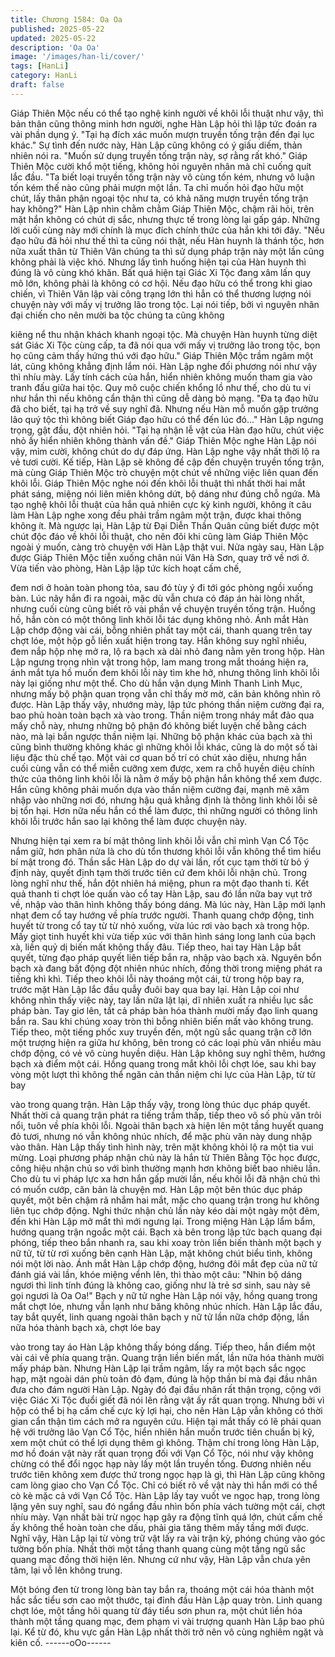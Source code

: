 ```yaml
---
title: Chương 1584: Oa Oa
published: 2025-05-22
updated: 2025-05-22
description: 'Oa Oa'
image: '/images/han-li/cover/'
tags: [HanLi]
category: HanLi
draft: false
---
```


Giáp Thiên Mộc nếu có thể tạo nghệ kinh người về khôi lỗi thuật
như vậy, thì bản thân cũng thông minh hơn người, nghe Hàn Lập
hỏi thì lập tức đoán ra vài phần dụng ý.
"Tại hạ đích xác muốn mượn truyền tống trận đến đại lục khác."
Sự tình đến nước này, Hàn Lập cũng không có ý giấu diếm, thản
nhiên nói ra.
"Muốn sử dụng truyền tống trận này, sợ rằng rất khó."
Giáp Thiên Mộc cười khổ một tiếng, không hỏi nguyên nhân mà
chỉ cuống quít lắc đầu.
"Ta biết loại truyền tống trận này vô cùng tốn kém, nhưng vô luận
tốn kém thế nào cũng phải mượn một lần. Ta chỉ muốn hỏi đạo
hữu một chút, lấy thân phận ngoại tộc như ta, có khả năng mượn
truyền tống trận hay không?"
Hàn Lập nhìn chằm chằm Giáp Thiên Mộc, chậm rãi hỏi, trên mặt
hắn không có chút dị sắc, nhưng thực tế trong lòng lại gấp gáp.
Những lời cuối cùng này mới chính là mục đích chính thức của
hắn khi tới đây.
"Nếu đạo hữu đã hỏi như thế thì ta cũng nói thật, nếu Hàn huynh
là thánh tộc, hơn nữa xuất thân từ Thiên Vân chúng ta thì sử dụng
pháp trận này một lần cũng không phải là việc khó. Nhưng lấy tình
huống hiện tại của Hàn huynh thì đúng là vô cùng khó khăn. Bất
quá hiện tại Giác Xi Tộc đang xâm lấn quy mô lớn, không phải là
không có cơ hội. Nếu đạo hữu có thể trong khi giao chiến, vì
Thiên Vân lập vài công trạng lớn thì hẳn có thể thương lượng nói
chuyện này với mấy vị trưởng lão trong tộc. Lại nói tiếp, bởi vì
nguyên nhân đại chiến cho nên mười ba tộc chúng ta cũng không

kiêng nể thu nhận khách khanh ngoại tộc. Mà chuyện Hàn huynh
từng diệt sát Giác Xi Tộc cùng cấp, ta đã nói qua với mấy vị
trưởng lão trong tộc, bọn họ cũng cảm thấy hứng thú với đạo
hữu."
Giáp Thiên Mộc trầm ngâm một lát, cũng không khẳng định lắm
nói. Hàn Lập nghe đối phương nói như vậy thì nhíu mày.
Lấy tính cách của hắn, hiển nhiên không muốn tham gia vào tranh
đấu giữa hai tộc. Quy mô cuộc chiến khổng lồ như thế, cho dù tu
vi như hắn thì nếu không cẩn thận thì cũng dễ dàng bỏ mạng.
"Đa tạ đạo hữu đã cho biết, tại hạ trở về suy nghĩ đã. Nhưng nếu
Hàn mỗ muốn gặp trưởng lão quý tộc thì không biết Giáp đạo hữu
có thể đến lúc đó..."
Hàn Lập ngưng trọng, gật đầu, đột nhiên hỏi.
"Tại hạ nhận lễ vật của Hàn đạo hữu, chút việc nhỏ ấy hiển nhiên
không thành vấn đề."
Giáp Thiên Mộc nghe Hàn Lập nói vậy, mỉm cười, không chút do
dự đáp ứng. Hàn Lập nghe vậy nhất thời lộ ra vẻ tươi cười.
Kế tiếp, Hàn Lập sẽ không đề cập đến chuyện truyền tống trận,
mà cùng Giáp Thiên Mộc trò chuyện một chút về những việc liên
quan đến khôi lỗi.
Giáp Thiên Mộc nghe nói đến khôi lỗi thuật thì nhất thời hai mắt
phát sáng, miệng nói liên miên không dứt, bộ dáng như đúng chỗ
ngứa.
Mà tạo nghệ khôi lỗi thuật của hắn quả nhiên cực kỳ kinh người,
không ít câu làm Hàn Lập nghe xong đều phải trầm ngâm một
trận, được khai thông không ít. Mà ngược lại, Hàn Lập từ Đại
Diễn Thần Quân cũng biết được một chút độc đáo về khôi lỗi
thuật, cho nên đôi khi cũng làm Giáp Thiên Mộc ngoài ý muốn,
càng trò chuyện với Hàn Lập thật vui. Nửa ngày sau, Hàn Lập
được Giáp Thiên Mộc tiễn xuống chân núi Vân Hà Sơn, quay trở
về nơi ở. Vừa tiến vào phòng, Hàn Lập lập tức kích hoạt cấm chế,

đem nơi ở hoàn toàn phong tỏa, sau đó tùy ý đi tới góc phòng
ngồi xuống bàn.
Lúc nãy hắn đi ra ngoài, mặc dù vẫn chưa có đáp án hài lòng
nhất, nhưng cuối cùng cũng biết rõ vài phần về chuyện truyền
tống trận. Huống hồ, hắn còn có một thông linh khôi lỗi tác dụng
không nhỏ.
Ánh mắt Hàn Lập chớp động vài cái, bỗng nhiên phất tay một cái,
thanh quang trên tay chợt lóe, một hộp gỗ liền xuất hiện trong tay.
Hắn không suy nghĩ nhiều, đem nắp hộp nhẹ mở ra, lộ ra bạch xà
dài nhỏ đang nằm yên trong hộp.
Hàn Lập ngưng trọng nhìn vật trong hộp, lam mang trong mắt
thoáng hiện ra, ánh mắt tựa hồ muốn đem khôi lỗi này tìm khe hở,
nhưng thông linh khôi lỗi này lại giống như một thể.
Cho dù hắn vận dụng Minh Thanh Linh Mục, nhưng mấy bộ phận
quan trọng vẫn chỉ thấy mờ mờ, căn bản không nhìn rõ được.
Hàn Lập thấy vậy, nhướng mày, lập tức phóng thần niệm cường
đại ra, bao phủ hoàn toàn bạch xà vào trong.
Thần niệm trong nháy mắt đảo qua mấy chỗ này, nhưng những
bộ phận đó không biết luyện chế bằng cách nào, mà lại bắn
ngược thần niệm lại.
Những bộ phận khác của bạch xà thì cũng bình thường không
khác gì những khôi lỗi khác, cũng là do một số tài liệu đặc thù chế
tạo. Một vài cơ quan bố trí có chút xảo diệu, nhưng hắn cuối cùng
vẫn có thể miễn cưỡng xem được, xem ra chỗ huyền diệu chính
thức của thông linh khôi lỗi là nằm ở mấy bộ phận hắn không thể
xem được.
Hắn cũng không phải muốn dựa vào thần niệm cường đại, mạnh
mẽ xâm nhập vào những nơi đó, nhưng hậu quả khẳng định là
thông linh khôi lỗi sẽ bị tổn hại.
Hơn nữa nếu hắn có thể làm được, thì những người có thông linh
khôi lỗi trước hắn sao lại không thể làm được chuyện này.

Nhưng hiện tại xem ra bí mật thông linh khôi lỗi vẫn chỉ mình Vạn
Cổ Tộc nắm giữ, hơn phân nửa là cho dù tổn thương khôi lỗi vẫn
không thể tìm hiểu bí mật trong đó.
Thần sắc Hàn Lập do dự vài lần, rốt cục tạm thời từ bỏ ý định này,
quyết định tạm thời trước tiên cứ đem khôi lỗi nhận chủ. Trong
lòng nghĩ như thế, hắn đột nhiên há miệng, phun ra một đạo
thanh ti. Kết quả thanh ti chợt lóe quấn vào cổ tay Hàn Lập, sau
đó lần nữa bay vụt trở về, nhập vào thân hình không thấy bóng
dáng. Mà lúc này, Hàn Lập mới lạnh nhạt đem cổ tay hướng về
phía trước người.
Thanh quang chớp động, tinh huyết từ trong cổ tay từ từ nhỏ
xuống, vừa lúc rơi vào bạch xà trong hộp.
Mấy giọt tinh huyết khi vừa tiếp xúc với thân hình sáng long lanh
của bạch xà, liền quỷ dị biến mất không thấy đâu.
Tiếp theo, hai tay Hàn Lập bắt quyết, từng đạo pháp quyết liên
tiếp bắn ra, nhập vào bạch xà. Nguyên bổn bạch xà đang bất
động đột nhiên nhúc nhích, đồng thời trong miệng phát ra tiếng
khì khì.
Tiếp theo khôi lỗi này thoáng một cái, từ trong hộp bay ra, trước
mặt Hàn Lập lắc đầu quẫy đuôi bay qua bay lại.
Hàn Lập coi như không nhìn thấy việc này, tay lần nữa lật lại, dĩ
nhiên xuất ra nhiều lục sắc pháp bàn. Tay giơ lên, tất cả pháp bàn
hóa thành mười mấy đạo linh quang bắn ra.
Sau khi chúng xoay tròn thì bỗng nhiên biến mất vào không trung.
Tiếp theo, một tiếng phốc xuy truyền đến, một ngũ sắc quang trận
cỡ lớn một trượng hiện ra giữa hư không, bên trong có các loại
phù văn nhiều màu chớp động, có vẻ vô cùng huyền diệu. Hàn
Lập không suy nghĩ thêm, hướng bạch xà điểm một cái.
Hồng quang trong mắt khôi lỗi chợt lóe, sau khi bay vòng một lượt
thì không thể ngăn cản thần niệm chi lực của Hàn Lập, từ từ bay

vào trong quang trận. Hàn Lập thấy vậy, trong lòng thúc dục pháp
quyết.
Nhất thời cả quang trận phát ra tiếng trầm thấp, tiếp theo vô số
phù văn trôi nổi, tuôn về phía khôi lỗi.
Ngoài thân bạch xà hiện lên một tầng huyết quang đỏ tươi, nhưng
nó vẫn không nhúc nhích, để mặc phù văn này dung nhập vào
thân. Hàn Lập thấy tình hình này, trên mặt không khỏi lộ ra một tia
vui mừng.
Loại phương pháp nhận chủ này là hắn từ Thiên Bằng Tộc học
được, công hiệu nhận chủ so với bình thường mạnh hơn không
biết bao nhiêu lần.
Cho dù tu vi pháp lực xa hơn hắn gấp mười lần, nếu khôi lỗi đã
nhận chủ thì có muốn cướp, căn bản là chuyện mơ.
Hàn Lập một bên thúc dục pháp quyết, một bên chậm rã nhắm
hai mắt, mặc cho quang trận trong hư không liên tục chớp động.
Nghi thức nhận chủ lần này kéo dài một ngày một đêm, đến khi
Hàn Lập mở mắt thì mới ngưng lại. Trong miệng Hàn Lập lẩm
bẩm, hướng quang trận ngoắc một cái.
Bạch xà bên trong lập tức bạch quang đại phóng, tiếp theo bắn
nhanh ra, sau khi xoay tròn liền biến thành một bạch y nữ tử, từ
từ rơi xuống bên cạnh Hàn Lập, mặt không chút biểu tình, không
nói một lời nào.
Ánh mắt Hàn Lập chớp động, hướng đôi mắt đẹp của nữ tử đánh
giá vài lần, khóe miệng vểnh lên, thì thào một câu: "Nhin bộ dáng
ngươi thì linh tính đúng là không cao, giống như là trẻ sơ sinh, sau
này sẽ gọi ngươi là Oa Oa!"
Bạch y nữ tử nghe Hàn Lập nói vậy, hồng quang trong mắt chợt
lóe, nhưng vẫn lạnh như băng không nhúc nhích.
Hàn Lập lắc đầu, tay bắt quyết, linh quang ngoài thân bạch y nữ
tử lần nữa chớp động, lần nữa hóa thành bạch xà, chợt lóe bay

vào trong tay áo Hàn Lập không thấy bóng dấng. Tiếp theo, hắn
điểm một vài cái về phía quang trận. Quang trận liền biến mất, lần
nữa hóa thành mười mấy pháp bàn.
Nhưng Hàn Lập lại trầm ngâm, lấy ra một bạch sắc ngọc hạp, mặt
ngoài dán phù toản đỏ đạm, đúng là hộp thần bí mà đại đầu nhân
đưa cho đám người Hàn Lập.
Ngày đó đại đầu nhân rất thận trọng, cộng với việc Giác Xi Tộc
đuổi giết đã nói lên rằng vật ấy rất quan trọng. Nhưng bởi vì hộp
có thể bị hạ cấm chế cực kỳ lợi hại, cho nên Hàn Lập vẫn không
có thời gian cẩn thận tìm cách mở ra nguyên cứu.
Hiện tại mắt thấy có lẽ phải quan hệ với trưởng lão Vạn Cổ Tộc,
hiển nhiên hắn muốn trước tiên chuẩn bị kỹ, xem một chút có thể
lợi dụng thêm gì không.
Thậm chí trong lòng Hàn Lập, mơ hồ đoán vật này rất quan trọng
đối với Vạn Cổ Tộc, nói như vậy không chừng có thể đổi ngọc
hạp này lấy một lần truyền tống.
Đương nhiên nếu trước tiên không xem được thứ trong ngọc hạp
là gì, thì Hàn Lập cũng không cam lòng giao cho Vạn Cổ Tộc. Chỉ
có biết rõ về vật này thì hắn mới có thể cò kè mặc cả với Vạn Cổ
Tộc.
Hàn Lập lấy tay vuốt ve ngọc hạp, trong lòng lặng yên suy nghĩ,
sau đó ngẩng đầu nhìn bốn phía vách tường một cái, chợt nhíu
mày.
Vạn nhất bài trừ ngọc hạp gây ra động tĩnh quá lớn, chút cấm chế
ấy không thể hoàn toàn che dấu, phải gia tăng thêm mấy tầng
mới được.
Nghĩ vậy, Hàn Lập lại từ vòng trữ vật lấy ra vài trận kỳ, phóng
chúng vào góc tường bốn phía.
Nhất thời một tầng thanh quang cùng một tầng ngũ sắc quang
mạc đồng thời hiện lên. Nhưng cứ như vậy, Hàn Lập vẫn chưa
yên tâm, lại vỗ lên không trung.

Một bóng đen từ trong lòng bàn tay bắn ra, thoáng một cái hóa
thành một hắc sắc tiểu sơn cao một thước, tại đỉnh đầu Hàn Lập
quay tròn.
Linh quang chợt lóe, một tầng hôi quang từ đáy tiểu sơn phun ra,
một chút liền hóa thành một tầng quang mạc, đem phạm vi vài
trượng quanh Hàn Lập bao phủ lại.
Kể từ đó, khu vực gần Hàn Lập nhất thời trở nên vô cùng nghiêm
ngặt và kiên cố.
------oOo------
